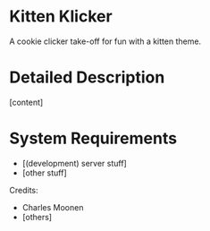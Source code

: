 # Kitten Klicker
A cookie clicker take-off for fun with a kitten theme.

# Detailed Description
[content]

# System Requirements
* [(development) server stuff]
* [other stuff]

Credits:
* Charles Moonen
* [others]
